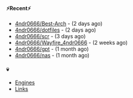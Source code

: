 #### ⚡Recent⚡

- [4ndr0666/Best-Arch](https://github.com/4ndr0666/Best-Arch) - (2 days ago)
- [4ndr0666/dotfiles](https://github.com/4ndr0666/dotfiles) - (2 days ago)
- [4ndr0666/scr](https://github.com/4ndr0666/scr) - (3 days ago)
- [4ndr0666/Wayfire_4ndr0666](https://github.com/4ndr0666/Wayfire_4ndr0666) - (2 weeks ago)
- [4ndr0666/gpt](https://github.com/4ndr0666/gpt) - (1 month ago)
- [4ndr0666/nas](https://github.com/4ndr0666/nas) - (1 month ago)

#### 💀
- [Engines](https://github.com/hoothin/SearchJumper/discussions/73)
- [Links](https://github.com/4ndr0666/Links/blob/main/README.md)

